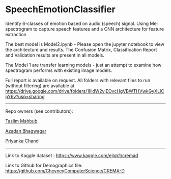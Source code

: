 # SpeechEmotionClassifier
Identify 6-classes of emotion based on audio (speech) signal. Using Mel spectrogram to capture speech features and a CNN architecture for feature extraction

The best model is Model2.ipynb - Please open the jupyter notebook to view the architecture and results. The Confusion Matrix, Classification Report and Validation results are present in all models.

The Model 1 are transfer learning models - just an attempt to examine how spectrogram performs with existing image models.

Full report is available on request. All folders with relevant files to run (without filtering) are available at https://drive.google.com/drive/folders/1IildW2vjEOvcHgVBWTHVwkGyXLlCpY6v?usp=sharing
***
Repo owners (see contributors):

[Taslim Mahbub](https://github.com/Taslim-M)

[Azadan Bhagwagar](https://github.com/AHB99)

[Priyanka Chand](https://github.com/PriyankaPrakashChand)
***
Link to Kaggle dataset : https://www.kaggle.com/ejlok1/cremad

Link to Github for Demographics file: https://github.com/CheyneyComputerScience/CREMA-D
